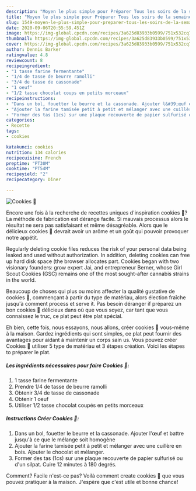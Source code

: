 ```yaml
---
description: "Moyen le plus simple pour Préparer Tous les soirs de la semaine Cookies 🍪"
title: "Moyen le plus simple pour Préparer Tous les soirs de la semaine Cookies 🍪"
slug: 1549-moyen-le-plus-simple-pour-preparer-tous-les-soirs-de-la-semaine-cookies
date: 2020-09-06T20:55:59.451Z
image: https://img-global.cpcdn.com/recipes/3a625d83933b0599/751x532cq70/cookies-🍪-photo-principale-de-la-recette.jpg
thumbnail: https://img-global.cpcdn.com/recipes/3a625d83933b0599/751x532cq70/cookies-🍪-photo-principale-de-la-recette.jpg
cover: https://img-global.cpcdn.com/recipes/3a625d83933b0599/751x532cq70/cookies-🍪-photo-principale-de-la-recette.jpg
author: Dennis Barker
ratingvalue: 4.8
reviewcount: 8
recipeingredient:
- "1 tasse farine fermentante"
- "1/4 de tasse de beurre ramolli"
- "3/4 de tasse de cassonade"
- "1 oeuf"
- "1/2 tasse chocolat coups en petits morceaux"
recipeinstructions:
- "Dans un bol, fouetter le beurre et la cassonade. Ajouter l&#39;œuf et battre jusqu&#39;à ce que le mélange soit homogène"
- "Ajouter la farine tamisée petit à petit et mélanger avec une cuillère en bois. Ajouter le chocolat et mélanger."
- "Former des tas (1cs) sur une plaque recouverte de papier sulfurisé ou d&#39;un silpat. Cuire 12 minutes à 180 degrés."
categories:
- Recette
tags:
- cookies

katakunci: cookies 
nutrition: 134 calories
recipecuisine: French
preptime: "PT30M"
cooktime: "PT54M"
recipeyield: "2"
recipecategory: Dîner

---
```



![Cookies 🍪](https://img-global.cpcdn.com/recipes/3a625d83933b0599/751x532cq70/cookies-🍪-photo-principale-de-la-recette.jpg)

Encore une fois à la recherche de recettes uniques d'inspiration cookies 🍪? La méthode de fabrication est dérange facile. Si mauvais processus alors le résultat ne sera pas satisfaisant et même désagréable. Alors que le délicieux cookies 🍪 devrait avoir un arôme et un goût qui pouvoir provoquer notre appétit.

Regularly deleting cookie files reduces the risk of your personal data being leaked and used without authorization. In addition, deleting cookies can free up hard disk space (the browser allocates part. Cookies began with two visionary founders: grow expert Jai, and entrepreneur Berner, whose Girl Scout Cookies (GSC) remains one of the most sought-after cannabis strains in the world.

Beaucoup de choses qui plus ou moins affecter la qualité gustative de cookies 🍪, commençant à partir du type de matériau, alors élection fraîche jusqu'à comment process et serve it. Pas besoin déranger if préparez un bon cookies 🍪 délicieux dans où que vous soyez, car tant que vous connaissez le truc, ce plat peut être plat spécial.


Eh bien, cette fois, nous essayons, nous allons, créer cookies 🍪 vous-même à la maison. Gardez ingrédients qui sont simples, ce plat peut fournir des avantages pour aidant à maintenir un corps sain us. Vous pouvez créer Cookies 🍪 utiliser 5 type de matériau et 3 étapes création. Voici les étapes to préparer le plat.

<!--inarticleads1-->

##### Les ingrédients nécessaires pour faire Cookies 🍪:

1.  1 tasse farine fermentante
1. Prendre 1/4 de tasse de beurre ramolli
1. Obtenir 3/4 de tasse de cassonade
1. Obtenir 1 oeuf
1. Utiliser 1/2 tasse chocolat coupés en petits morceaux




<!--inarticleads2-->

##### Instructions Créer Cookies 🍪:

1. Dans un bol, fouetter le beurre et la cassonade. Ajouter l&#39;œuf et battre jusqu&#39;à ce que le mélange soit homogène
1. Ajouter la farine tamisée petit à petit et mélanger avec une cuillère en bois. Ajouter le chocolat et mélanger.
1. Former des tas (1cs) sur une plaque recouverte de papier sulfurisé ou d&#39;un silpat. Cuire 12 minutes à 180 degrés.





Comment? Facile n'est-ce pas? Voilà comment create cookies 🍪 que vous pouvez pratiquer à la maison. J'espère que c'est utile et bonne chance!
